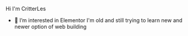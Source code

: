 Hi I'm CritterLes 
- 👀 I’m interested in Elementor 
I'm old and still trying to learn new and newer option of web building

<!---
CritterLes70/CritterLes70 is a ✨ special ✨ repository because its `README.md` (this file) appears on your GitHub profile.
You can click the Preview link to take a look at your changes.
--->
